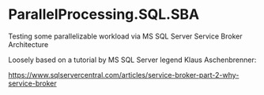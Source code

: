 # ParallelProcessing.SQL.SBA
Testing some parallelizable workload via MS SQL Server Service Broker Architecture

Loosely based on a tutorial by MS SQL Server legend Klaus Aschenbrenner:

https://www.sqlservercentral.com/articles/service-broker-part-2-why-service-broker
